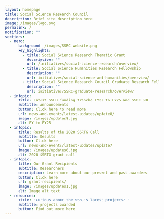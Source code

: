 ```yaml
---
layout: homepage
title: Social Science Research Council
description: Brief site description here
image: /images/logo.svg
permalink: /
notification: ""
sections:
  - hero:
      background: /images/SSRC website.png
      key_highlights:
        - title: Social Science Research Thematic Grant
          description: ""
          url: /initiatives/social-science-research/overview/
        - title: Social Science Humanities Research Fellowship
          description: ""
          url: initiatives/social-science-and-humanities/overview/
        - title: Social Science Research Council Graduate Research Fellowship
          description: ""
          url: initiatives/SSRC-graduate-research/overview/
  - infopic:
      title: Latest SSHR funding tranche FY21 to FY25 and SSRC GRF
      subtitle: Announcements
      button: Click here to read more
      url: news-and-events/latest-updates/update8/
      image: /images/updates8.jpg
      alt: FY to FY25
  - infopic:
      title: Results of the 2020 SSRTG Call
      subtitle: Results
      button: Click here
      url: news-and-events/latest-updates/update7
      image: /images/updates6.jpg
      alt: 2020 SSRTG grant call
  - infopic:
      title: Our Grant Recipients
      subtitle: Researchers
      description: Learn more about our present and past awardees
      button: Click here
      url: grant-recipients/
      image: /images/updates1.jpg
      alt: Image alt text
  - resources:
      title: "Curious about the SSRC's latest projects? "
      subtitle: projects awarded
      button: Find out more here
---
```

